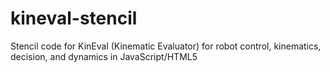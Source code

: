 # kineval-stencil
Stencil code for KinEval (Kinematic Evaluator) for robot control, kinematics, decision, and dynamics in JavaScript/HTML5
